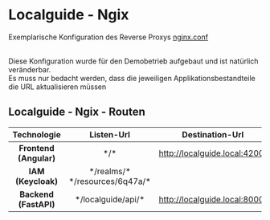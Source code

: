 # Localguide - Ngix
Exemplarische Konfiguration des Reverse Proxys [nginx.conf](nginx.conf)</br>
</br>

Diese Konfiguration wurde für den Demobetrieb aufgebaut und ist natürlich veränderbar.
</br>
Es muss nur bedacht werden, dass die jeweiligen Applikationsbestandteile die URL aktualisieren müssen

## Localguide - Ngix - Routen

| Technologie               | Listen-Url    | Destination-Url |
| :---:                     | :---: |:---: |
| **Frontend (Angular)**    | \*/\*   | http://localguide.local:4200/ |
| **IAM (Keycloak)**        | \*/realms/\* <br/> \*/resources/6q47a/\* |   | http://localhost:9009/realms <br/>http://localhost:9009/resources/6q47a/
| **Backend (FastAPI)**    | \*/localguide/api/*   | http://localguide.local:8000/ |
